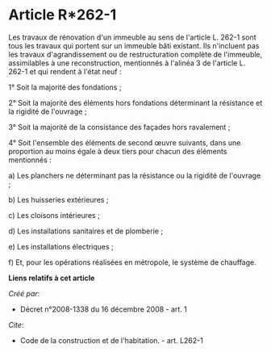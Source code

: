 # Article R*262-1

Les travaux de rénovation d'un immeuble au sens de l'article L. 262-1 sont tous les travaux qui portent sur un immeuble bâti
existant. Ils n'incluent pas les travaux d'agrandissement ou de restructuration complète de l'immeuble, assimilables à une
reconstruction, mentionnés à l'alinéa 3 de l'article L. 262-1 et qui rendent à l'état neuf : 

1° Soit la majorité des fondations ; 

2° Soit la majorité des éléments hors fondations déterminant la résistance et la rigidité de l'ouvrage ; 

3° Soit la majorité de la consistance des façades hors ravalement ; 

4° Soit l'ensemble des éléments de second œuvre suivants, dans une proportion au moins égale à deux tiers pour chacun des
éléments mentionnés : 

a) Les planchers ne déterminant pas la résistance ou la rigidité de l'ouvrage ; 

b) Les huisseries extérieures ; 

c) Les cloisons intérieures ; 

d) Les installations sanitaires et de plomberie ; 

e) Les installations électriques ; 

f) Et, pour les opérations réalisées en métropole, le système de chauffage.

**Liens relatifs à cet article**

_Créé par_:

  - Décret n°2008-1338 du 16 décembre 2008 - art. 1

_Cite_:

  - Code de la construction et de l'habitation. - art. L262-1
